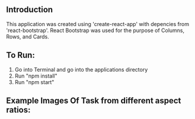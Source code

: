 ## Introduction

This application was created using 'create-react-app' with depencies from 'react-bootstrap'. React Bootstrap was used for the purpose of Columns, Rows, and Cards.

## To Run:

1. Go into Terminal and go into the applications directory
2. Run "npm install"
3. Run "npm start"

## Example Images Of Task from different aspect ratios:

